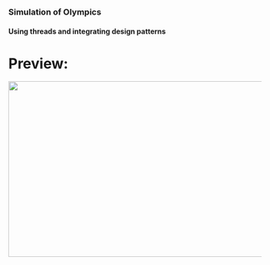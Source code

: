 ### Simulation of Olympics
#### Using threads and integrating design patterns

# Preview:
<img src="https://github.com/edenvvv/Olympics/blob/master/How_does_it_look.jpg" width="600" height="350" />

